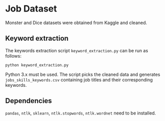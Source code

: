 # Job Dataset

Monster and Dice datasets were obtained from Kaggle and cleaned.

## Keyword extraction

The keywords extraction script `keyword_extraction.py` can be run as follows:

```
python keyword_extraction.py
```

Python 3.x must be used. The script picks the cleaned data and generates `jobs_skills_keywords.csv` containing job titles and their corresponding keywords.

## Dependencies

`pandas`, `ntlk`, `sklearn`, `ntlk.stopwords`, `ntlk.wordnet` need to be installed.
